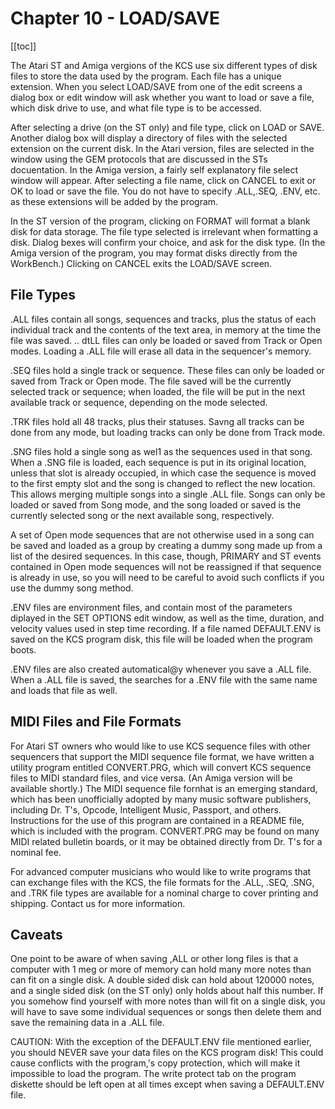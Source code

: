 # Chapter 10 - LOAD/SAVE

[[toc]]

The  Atari ST and Amiga vergions of the KCS use six different types of disk
files  to  store  the  data  used  by  the program.  Each file has a unique
extension.  When you select LOAD/SAVE from one of the edit screens a dialog
box  or  edit window will ask whether you want to load or save a file, which
disk drive to use, and what file type is to be accessed.

After  selecting  a  drive (on the ST only) and file type, click on LOAD or
SAVE.   Another  dialog  box  will  display  a  directory of files with the
selected  extension  on  the current disk.  In the Atari version, files are
selected  in  the  window using the GEM protocols that are discussed in the
STs  docuentation.   In  the  Amiga version, a fairly self explanatory file
select window will appear.  After selecting a file name, click on CANCEL to
exit or OK to load or save the file.  You do not have to specify .ALL,.SEQ,
.ENV, etc.  as these extensions will be added by the program.

In  the  ST  version of the program, clicking on FORMAT will format a blank
disk  for  data  storage.   The  file  type  selected  is  irrelevant  when
formatting  a disk.  Dialog bexes will confirm your choice, and ask for the
disk  type.   (In  the  Amiga  version of the program, you may format disks
directly  from  the  WorkBench.)  Clicking  on  CANCEL  exits the LOAD/SAVE
screen.

## File Types

.ALL files contain all songs, sequences and tracks, plus the status of each
individual  track  and the contents of the text area, in memory at the time
the  file was saved.  ..  dtLL files can only be loaded or saved from Track
or  Open modes.  Loading a .ALL file will erase all data in the sequencer's
memory.

.SEQ files hold a single track or sequence.  These files can only be loaded
or  saved  from  Track  or Open mode.  The file saved will be the currently
selected  track  or sequence; when loaded, the file will be put in the next
available track or sequence, depending on the mode selected.

.TRK  files  hold all 48 tracks, plus their statuses.  Savng all tracks can
be done from any mode, but loading tracks can only be done from Track mode.

.SNG  files  hold a single song as wel1 as the sequences used in that song.
When  a .SNG file is loaded, each sequence is put in its original location,
unless  that  slot is already occupied, in which case the sequence is moved
to  the  first  empty  slot  and  the  song  is  changed to reflect the new
location.   This  allows  merging  multiple  songs into a single .ALL file.
Songs  can  only  be loaded or saved from Song mode, and the song loaded or
saved   is  the  currently  selected  song  or  the  next  available  song,
respectively.

A set of Open mode sequences that are not otherwise used in a song can be
saved and loaded as a group by creating a dummy song made up from a list of
the desired sequences. In this case, though, PRIMARY and ST events
contained in Open mode sequences will not be reassigned if that sequence is
already in use, so you will need to be careful to avoid such conflicts if
you use the dummy song method.

.ENV  files  are  environment  files,  and  contain  most of the parameters
diplayed in the SET OPTIONS edit window, as well as the time, duration, and
velocity  values  used in step time recording.  If a file named DEFAULT.ENV
is saved on the KCS program disk, this file will be loaded when the program
boots.

.ENV  files  are  also created automatical@y whenever you save a .ALL file.
When  a .ALL file is saved, the searches for a .ENV file with the same name
and loads that file as well.

## MIDI Files and File Formats

For Atari ST owners who would like to use KCS 
sequence files  with  other  sequencers  that support the MIDI sequence
file
format, we  have  written a utility program entitled CONVERT.PRG,    which
will convert KCS  sequence  files to MIDI standard files, and vice versa.
(An
Amiga  version  will  be  available shortly.) The MIDI sequence file
fornhat is an emerging standard, which has been unofficially adopted by
many music software publishers, including Dr. T's, Opcode, Intelligent
Music, Passport, and others. Instructions for the use of this program are
contained in a README file, which is included with the program. CONVERT.PRG
may be found on many MIDI related bulletin boards, or it may be obtained
directly from Dr. T's for a nominal fee.

For advanced computer musicians who would like to write programs that can
exchange files with the KCS, the file formats for the .ALL, .SEQ, .SNG, and
.TRK file types are available for a nominal charge to cover printing and
shipping. Contact us for more information.

## Caveats

One  point  to  be  aware of when saving ,ALL or other long files is that a
computer with 1 meg or more of memory can hold many more notes than can fit
on  a  single disk.  A double sided disk can hold about 120000 notes, and a
single  sided  disk (on the ST only) only holds about half this number.  If
you  somehow  find yourself with more notes than will fit on a single disk,
you  will  have to save some individual sequences or songs then delete them
and save the remaining data in a .ALL file.

CAUTION:  With the exception of the DEFAULT.ENV file mentioned earlier, you
should  NEVER  save  your  data  files on the KCS program disk!  This could
cause  conflicts  with  the  program,'s copy protection, which will make it
impossible  to  load  the  program.   The  write protect tab on the program
diskette  should be left open at all times except when saving a DEFAULT.ENV
file.